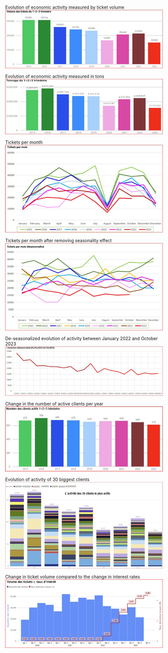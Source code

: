 Evolution of economic activity measured by ticket volume\
![1 Ticket volume](<1 Ticket volume.jpg>)

Evolution of economic activity measured in tons\
![](<2 Volume in tons.jpg>)

Tickets per month\
![](<3 Tickets per month.jpg>)

Tickets per month after removing seasonality effect\
![](<4 Deseasonalised tickets per month.jpg>)

De-seasonalized evolution of activity between January 2022 and October 2023\
![](<5 Deseasonalised evolution of activity.jpg>)

Change in the number of active clients per year\
![](<6 Active clients.jpg>)

Evolution of activity of 30 biggest clients\
![](<7 activity of 30 biggest clients.jpg>)

Change in ticket volume compared to the change in interest rates\
![](<8 Ticket volume v. interest rate.jpg>)